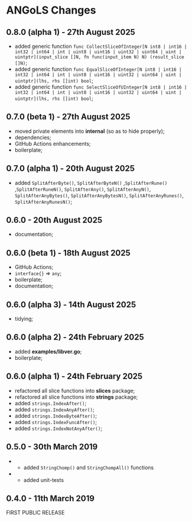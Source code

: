 # **ANGoLS** Changes

## 0.8.0 (alpha 1) - 27th August 2025

* added generic function `func CollectSliceOfInteger[N int8 | int16 | int32 | int64 | int | uint8 | uint16 | uint32 | uint64 | uint | uintptr](input_slice []N, fn func(input_item N) N) (result_slice []N)`;
* added generic function `func EqualSliceOfInteger[N int8 | int16 | int32 | int64 | int | uint8 | uint16 | uint32 | uint64 | uint | uintptr](lhs, rhs []int) bool`;
* added generic function `func SelectSliceOfUInteger[N int8 | int16 | int32 | int64 | int | uint8 | uint16 | uint32 | uint64 | uint | uintptr](lhs, rhs []int) bool`;


## 0.7.0 (beta 1) - 27th August 2025

* moved private elements into **internal** (so as to hide properly);
* dependencies;
* GitHub Actions enhancements;
* boilerplate;


## 0.7.0 (alpha 1) - 20th August 2025

* added `SplitAfterByte()`, `SplitAfterByteN()` ,`SplitAfterRune()` ,`SplitAfterRuneN()`, `SplitAfterAny()`, `SplitAfterAnyN()`, `SplitAfterAnyBytes()`, `SplitAfterAnyBytesN()`, `SplitAfterAnyRunes()`, `SplitAfterAnyRunesN()`;


## 0.6.0 - 20th August 2025

* documentation;


## 0.6.0 (beta 1) - 18th August 2025

* GitHub Actions;
* `interface{}` => `any`;
* boilerplate;
* documentation;


## 0.6.0 (alpha 3) - 14th August 2025

* tidying;


## 0.6.0 (alpha 2) - 24th February 2025

* added **examples/libver.go**;
* boilerplate;


## 0.6.0 (alpha 1) - 24th February 2025

* refactored all slice functions into **slices** package;
* refactored all slice functions into **strings** package;
* added `strings.IndexAfter()`;
* added `strings.IndexAnyAfter()`;
* added `strings.IndexByteAfter()`;
* added `strings.IndexFuncAfter()`;
* added `strings.IndexNotAnyAfter()`;


## 0.5.0 - 30th March 2019

* + added ``StringChomp()`` and ``StringChompAll()`` functions
* + added unit-tests

## 0.4.0 - 11th March 2019

FIRST PUBLIC RELEASE

